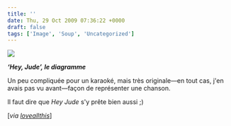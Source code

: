 ```yaml
---
title: ''
date: Thu, 29 Oct 2009 07:36:22 +0000
draft: false
tags: ['Image', 'Soup', 'Uncategorized']
---
```


![](https://madd0.files.wordpress.com/2009/10/tumblr_kolo40sqzq1qzy3cwo1_r1_1280.jpg)

**_‘Hey, Jude’, le diagramme_**

Un peu compliquée pour un karaoké, mais très originale—en tout cas, j'en avais pas vu avant—façon de représenter une chanson.

Il faut dire que _Hey Jude_ s'y prête bien aussi ;)

\[_via_ [_loveallthis_](http://loveallthis.tumblr.com/post/166124704)\]